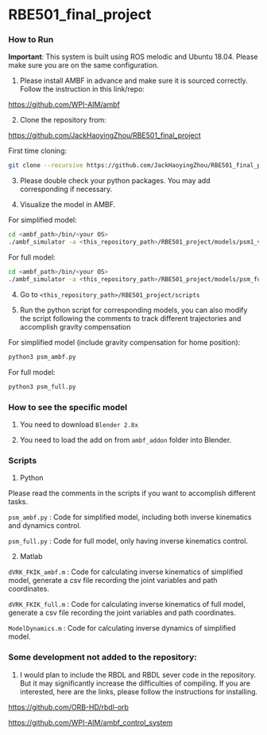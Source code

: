 # RBE501_final_project

### How to Run

**Important**: This system is built using ROS melodic and Ubuntu 18.04. Please make sure you are on the same configuration.

1. Please install AMBF in advance and make sure it is sourced correctly. Follow the instruction in this link/repo:

https://github.com/WPI-AIM/ambf

2. Clone the repository from:

https://github.com/JackHaoyingZhou/RBE501_final_project

First time cloning:
```bash
git clone --recursive https://github.com/JackHaoyingZhou/RBE501_final_project.git
```

3. Please double check your python packages. You may add corresponding if necessary. 

4. Visualize the model in AMBF.

For simplified model:
```bash
cd <ambf_path>/bin/<your OS>
./ambf_simulator -a <this_repository_path>/RBE501_project/models/psm1_verticle/psm_model.yaml
```

For full model:
```bash
cd <ambf_path>/bin/<your OS>
./ambf_simulator -a <this_repository_path>/RBE501_project/models/psm_full/default.yaml
```

4. Go to `<this_repository_path>/RBE501_project/scripts`

6. Run the python script for corresponding models, you can also modify the script following the comments to track different trajectories and accomplish gravity compensation

For simplified model (include gravity compensation for home position):
```bash
python3 psm_ambf.py
```

For full model:
```bash
python3 psm_full.py
```


### How to see the specific model

1. You need to download `Blender 2.8x`

2. You need to load the add on from `ambf_addon` folder into Blender.


### Scripts 

1. Python

Please read the comments in the scripts if you want to accomplish different tasks.

`psm_ambf.py` : Code for simplified model, including both inverse kinematics and dynamics control.

`psm_full.py` : Code for full model, only having inverse kinematics control.

2. Matlab

`dVRK_FKIK_ambf.m` : Code for calculating inverse kinematics of simplified model, generate a csv file recording the joint variables and path coordinates.

`dVRK_FKIK_full.m` : Code for calculating inverse kinematics of full model, generate a csv file recording the joint variables and path coordinates.

`ModelDynamics.m` : Code for calculating inverse dynamics of simplified model.


### Some development not added to the repository:

1. I would plan to include the RBDL and RBDL sever code in the repository. But it may significantly increase the difficulties of compiling. If you are interested, here are the links, please follow the instructions for installing.

https://github.com/ORB-HD/rbdl-orb

https://github.com/WPI-AIM/ambf_control_system

